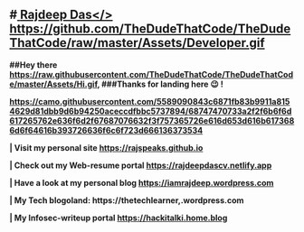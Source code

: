 #<a href="https://rajspeaks.github.io"> <b>Rajdeep Das</> https://github.com/TheDudeThatCode/TheDudeThatCode/raw/master/Assets/Developer.gif
-----------------------------------------------------------------------------------------------
##Hey there https://raw.githubusercontent.com/TheDudeThatCode/TheDudeThatCode/master/Assets/Hi.gif, 
###Thanks for landing here 😉 ! 

https://camo.githubusercontent.com/5589090843c6871fb83b9911a8154629d81dbb9d6b94250aceccdfbbc5737894/68747470733a2f2f6b6f6d617265762e636f6d2f67687076632f3f757365726e616d653d616b6173686d6f64616b393726636f6c6f723d666136373534

 | Visit my personal site https://rajspeaks.github.io

 | Check out my Web-resume portal https://rajdeepdascv.netlify.app 

 | Have a look at my personal blog https://iamrajdeep.wordpress.com
 
 | My Tech blogoland: https://thetechlearner,.wordpress.com

 | My Infosec-writeup portal https://hackitalki.home.blog

